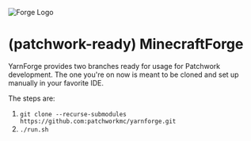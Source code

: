 ![Forge Logo](assets/Forge_logo.svg)

(patchwork-ready) MinecraftForge
=============

YarnForge provides two branches ready for usage for Patchwork development. The one you're on now is meant to be cloned and set up manually in your favorite IDE.

The steps are:
1. `git clone --recurse-submodules https://github.com:patchworkmc/yarnforge.git`
2. `./run.sh`